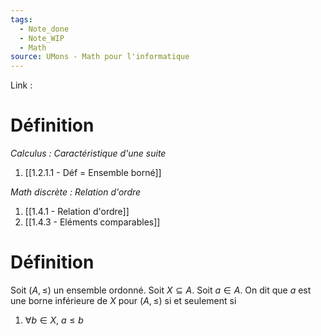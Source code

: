 ```yaml
---
tags:
  - Note_done
  - Note_WIP
  - Math
source: UMons - Math pour l'informatique
---
```


Link :
# Définition
_Calculus : Caractéristique d'une suite_
1. [[1.2.1.1 - Déf = Ensemble borné]]

_Math discrète : Relation d'ordre_ 
1. [[1.4.1 - Relation d'ordre]]
2. [[1.4.3 - Eléments comparables]]

# Définition
Soit $(A, \le)$ un ensemble ordonné. 
Soit $X ⊆ A$. 
Soit $a ∈ A$. 
On dit que $a$ est une borne inférieure de $X$ pour $(A, \le)$ si et seulement si 
1. $∀b ∈ X,\ a \le b$

